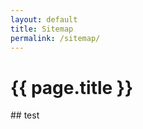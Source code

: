 ```yaml
---
layout: default
title: Sitemap
permalink: /sitemap/
---
```


<main class="container" markdown="1">
  <h1>{{ page.title }}</h1>
  ## test
</main>
